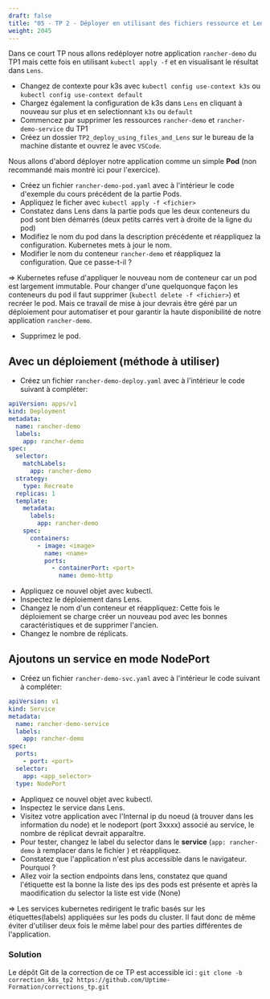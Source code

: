 ```yaml
---
draft: false
title: "05 - TP 2 - Déployer en utilisant des fichiers ressource et Lens"
weight: 2045
---
```


Dans ce court TP nous allons redéployer notre application `rancher-demo` du TP1 mais cette fois en utilisant `kubectl apply -f` et en visualisant le résultat dans `Lens`.

- Changez de contexte pour k3s avec `kubectl config use-context k3s` ou `kubectl config use-context default`
- Chargez également la configuration de k3s dans `Lens` en cliquant à nouveau sur plus et en selectionnant `k3s` ou `default`
- Commencez par supprimer les ressources `rancher-demo` et `rancher-demo-service` du TP1
- Créez un dossier `TP2_deploy_using_files_and_Lens` sur le bureau de la machine distante et ouvrez le avec `VSCode`.

Nous allons d'abord déployer notre application comme un simple **Pod** (non recommandé mais montré ici pour l'exercice).

- Créez un fichier `rancher-demo-pod.yaml` avec à l'intérieur le code d'exemple du cours précédent de la partie Pods.
- Appliquez le ficher avec `kubectl apply -f <fichier>`
- Constatez dans Lens dans la partie pods que les deux conteneurs du pod sont bien démarrés (deux petits carrés vert à droite de la ligne du pod)
- Modifiez le nom du pod dans la description précédente et réappliquez la configuration. Kubernetes mets à jour le nom.
- Modifier le nom du conteneur `rancher-demo` et réappliquez la configuration. Que ce passe-t-il ?

=> Kubernetes refuse d'appliquer le nouveau nom de conteneur car un pod est largement immutable. Pour changer d'une quelquonque façon les conteneurs du pod il faut supprimer (`kubectl delete -f <fichier>`) et recréer le pod. Mais ce travail de mise à jour devrais être géré par un déploiement pour automatiser et pour garantir la haute disponibilité de notre application `rancher-demo`.

- Supprimez le pod.

## Avec un déploiement (méthode à utiliser)

- Créez un fichier `rancher-demo-deploy.yaml` avec à l'intérieur le code suivant à compléter:

```yaml
apiVersion: apps/v1
kind: Deployment
metadata:
  name: rancher-demo
  labels:
    app: rancher-demo
spec:
  selector:
    matchLabels:
      app: rancher-demo
  strategy:
    type: Recreate
  replicas: 1
  template:
    metadata:
      labels:
        app: rancher-demo
    spec:
      containers:
        - image: <image>
          name: <name>
          ports:
            - containerPort: <port>
              name: demo-http
```

- Appliquez ce nouvel objet avec kubectl.
- Inspectez le déploiement dans Lens.
- Changez le nom d'un conteneur et réappliquez: Cette fois le déploiement se charge créer un nouveau pod avec les bonnes caractéristiques et de supprimer l'ancien.
- Changez le nombre de réplicats.

## Ajoutons un service en mode NodePort

- Créez un fichier `rancher-demo-svc.yaml` avec à l'intérieur le code suivant à compléter:

```yaml
apiVersion: v1
kind: Service
metadata:
  name: rancher-demo-service
  labels:
    app: rancher-demo
spec:
  ports:
    - port: <port>
  selector:
    app: <app_selector>
  type: NodePort
```

- Appliquez ce nouvel objet avec kubectl.
- Inspectez le service dans Lens.
- Visitez votre application avec l'Internal ip du noeud (à trouver dans les information du node) et le nodeport (port 3xxxx) associé au service, le nombre de réplicat devrait apparaître.
- Pour tester, changez le label du selector dans le **service** (`app: rancher-demo` à remplacer dans le fichier ) et réappliquez.
- Constatez que l'application n'est plus accessible dans le navigateur. Pourquoi ?
- Allez voir la section endpoints dans lens, constatez que quand l'étiquette est la bonne la liste des ips des pods est présente et après la maodification du selector la liste est vide (None)

=> Les services kubernetes redirigent le trafic basés sur les étiquettes(labels) appliquées sur les pods du cluster. Il faut donc de même éviter d'utiliser deux fois le même label pour des parties différentes de l'application.

### Solution

Le dépôt Git de la correction de ce TP est accessible ici : `git clone -b correction_k8s_tp2 https://github.com/Uptime-Formation/corrections_tp.git`
